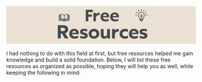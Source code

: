 ![free_resources](image/free_resources.jpg)


I had nothing to do with this field at first, but free resources helped me gain knowledge and build a solid foundation. Below, I will list these free resources as organized as possible, hoping they will help you as well, while keeping the following in mind: